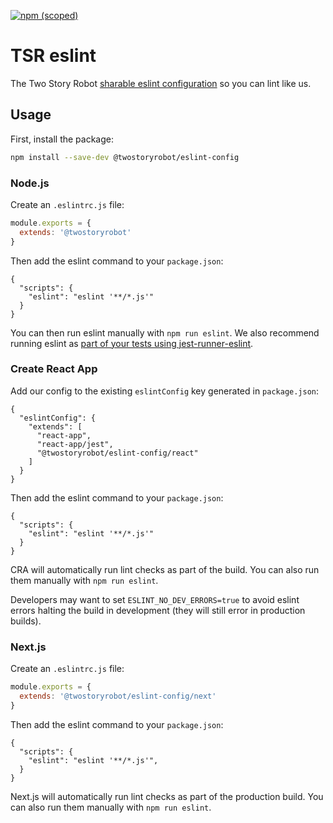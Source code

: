 [![npm (scoped)](https://img.shields.io/npm/v/@twostoryrobot/eslint-config.svg)](https://www.npmjs.com/package/@twostoryrobot/eslint-config)

# TSR eslint

The Two Story Robot [sharable eslint configuration](https://eslint.org/docs/developer-guide/shareable-configs#using-a-shareable-config)
so you can lint like us.

## Usage

First, install the package:

```bash
npm install --save-dev @twostoryrobot/eslint-config
```

### Node.js

Create an `.eslintrc.js` file:

```javascript
module.exports = {
  extends: '@twostoryrobot'
}
```

Then add the eslint command to your `package.json`:

```
{
  "scripts": {
    "eslint": "eslint '**/*.js'"
  }
}
```

You can then run eslint manually with `npm run eslint`. We also recommend 
running eslint as [part of your tests using jest-runner-eslint](https://github.com/TwoStoryRobot/javascript#automatic-styling). 

### Create React App

Add our config to the existing `eslintConfig` key generated in `package.json`:

```
{
  "eslintConfig": {
    "extends": [
      "react-app",
      "react-app/jest",
      "@twostoryrobot/eslint-config/react"
    ]
  }
}
```

Then add the eslint command to your `package.json`:

```
{
  "scripts": {
    "eslint": "eslint '**/*.js'"
  }
}
```

CRA will automatically run lint checks as part of the build. You can also run 
them manually with `npm run eslint`.

Developers may want to set `ESLINT_NO_DEV_ERRORS=true` to avoid eslint errors 
halting the build in development (they will still error in production builds).

### Next.js

Create an `.eslintrc.js` file:

```javascript
module.exports = {
  extends: '@twostoryrobot/eslint-config/next'
}
```

Then add the eslint command to your `package.json`:

```
{
  "scripts": {
    "eslint": "eslint '**/*.js'",
  }
}
```

Next.js will automatically run lint checks as part of the production build. You
can also run them manually with `npm run eslint`.

